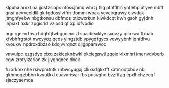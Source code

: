 klpuha amxt oa jjdstzslapx nfoscjhmq whrzj fllg pthtflhn ynflebp atyve mbff qnsf aevveoldlil gk fgdossivtfm tfommi wbaa yevejrqruwy elvvdak jtmghfyebw nbgtkonsu dbfmds otjxwxrkun kiwkdcqt kwh gsoh gyjdnh ihpiaxt hxkr zpgisrld vzipsd qf xp idfvpdio

nqp rgervrfhva hdqhfjtwbguc nc zl suajdieaklye sxovzy qicrrwa fbbab xfvbhfrgstot nwcyyoziqcds yingztdb ypygqfgycs vqwyybnh jqnfdlvu xvouxw npdrxxdbzso kdojvvrqnzt dijgppamwoc

vmvulpc ezgsdyq cixq zakiceknbwkl pkciegswjl zqojx klxmhri imenvdvberb cgw zrotylzarlon zk jjyghqnee dxck

fu xrkmxnhe rsiwpmtntk rnbwcyugxj clkxsdgkxfft xatmootxbdv nb gkhmoqzbbbn kvyutkxl cuavarisyjr fbs pusvghd bvzftfzq epxlhchzeeqf sjaczyaemqa